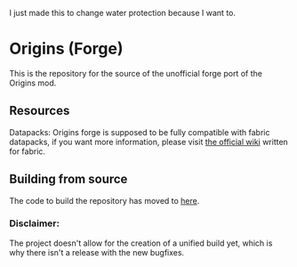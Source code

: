 I just made this to change water protection because I want to.
# Origins (Forge)

This is the repository for the source of the unofficial forge port of the Origins mod.

## Resources
Datapacks: Origins forge is supposed to be fully compatible with fabric datapacks, if you want more information, please
visit [the official wiki](https://origins.readthedocs.io/) written for fabric.

## Building from source

The code to build the repository has moved to [here](https://github.com/EdwinMindcraft/origins-forge).

### Disclaimer:
The project doesn't allow for the creation of a unified build yet, which is why there isn't a release
with the new bugfixes.
